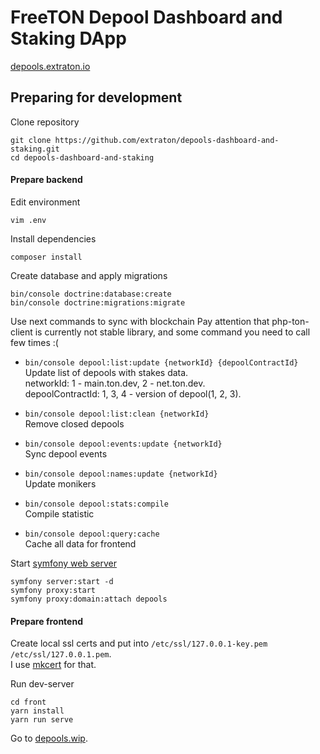 # FreeTON Depool Dashboard and Staking DApp
[depools.extraton.io](https://depools.extraton.io)

## Preparing for development
Clone repository
```
git clone https://github.com/extraton/depools-dashboard-and-staking.git
cd depools-dashboard-and-staking
```
#### Prepare backend
Edit environment
```
vim .env
```
Install dependencies
```
composer install
```
Create database and apply migrations
```
bin/console doctrine:database:create
bin/console doctrine:migrations:migrate
```
Use next commands to sync with blockchain
Pay attention that php-ton-client is currently not stable library,
and some command you need to call few times :(
* `bin/console depool:list:update {networkId} {depoolContractId}`  
Update list of depools with stakes data.  
networkId: 1 - main.ton.dev, 2 - net.ton.dev.  
depoolContractId: 1, 3, 4 - version of depool(1, 2, 3).

* `bin/console depool:list:clean {networkId}`  
  Remove closed depools

* `bin/console depool:events:update {networkId}`  
  Sync depool events

* `bin/console depool:names:update {networkId}`  
  Update monikers
  
* `bin/console depool:stats:compile`  
  Compile statistic
  

* `bin/console depool:query:cache`  
  Cache all data for frontend

Start [symfony web server](https://symfony.com/doc/current/setup/symfony_server.html)
```
symfony server:start -d
symfony proxy:start
symfony proxy:domain:attach depools
```

#### Prepare frontend
Create local ssl certs and put into `/etc/ssl/127.0.0.1-key.pem /etc/ssl/127.0.0.1.pem`.  
I use [mkcert](https://github.com/FiloSottile/mkcert) for that.  
  
Run dev-server
```
cd front
yarn install
yarn run serve
```

Go to [depools.wip](https://depools.wip).
